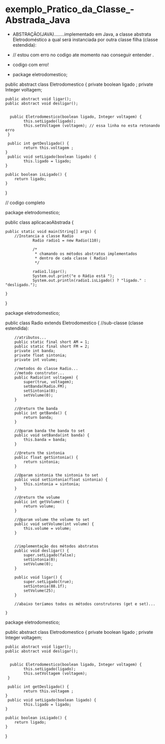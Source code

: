 # exemplo_Pratico_da_Classe_-Abstrada_Java
- ABSTRAÇÃO(JAVA)........implementado em Java, a classe abstrata Eletrodoméstico a qual será instanciada por outra classe filha (classe estendida):

- // estou com erro no codigo ate momento nao conseguir entender .

- codigo com erro!

- package eletrodomestico;

public abstract class Eletrodomestico {
	private boolean ligado ;
	private Integer voltagem;
	
	
	public abstract void ligar();
	public abstract void desligar();
	
	
	  public Eletrodomestico(boolean ligado, Integer voltagem) {
	        this.setLigado(ligado);
	        this.setVoltagem (voltagem); // essa linha no esta retonando erro
	 }
	
	 public int getDesligado() {
	        return this.voltagem ;
	}
	 public void setLigado(boolean ligado) {
	        this.ligado = ligado;
	}
	
	public boolean isLigado() {
        return ligado;
    }
	
}




// codigo completo


package eletrodomestico;

public class aplicacaoAbstrada {

	public static void main(String[] args) {
		//Instancia a classe Radio
				Radio radio1 = new Radio(110);

		        /*
		         * chamando os métodos abstratos implementados
		         * dentro de cada classe ( Radio)
		         */
		     
		        radio1.ligar();
		        System.out.print("e o Rádio está ");
		        System.out.println(radio1.isLigado() ? "ligado." : "desligado.");
			
	}

}
	

package eletrodomestico;

public class  Radio extends Eletrodomestico {
	//sub-classe (classe estendida):

		//atributos...
		public static final short AM = 1;
	    public static final short FM = 2;
	    private int banda;
	    private float sintonia;
	    private int volume;

	    //metodos do classe Radio...
	    //metodo construtor...
	    public Radio(int voltagem) {
	        super(true, voltagem);
	        setBanda(Radio.FM);
	        setSintonia(0);
	        setVolume(0);
	    }

	    //@return the banda
		public int getBanda() {
			return banda;
		}

		//@param banda the banda to set
		public void setBanda(int banda) {
			this.banda = banda;
		}

		//@return the sintonia
		public float getSintonia() {
			return sintonia;
		}

		//@param sintonia the sintonia to set
		public void setSintonia(float sintonia) {
			this.sintonia = sintonia;
		}

		//@return the volume
		public int getVolume() {
			return volume;
		}

		//@param volume the volume to set
		public void setVolume(int volume) {
			this.volume = volume;
		}


		//implementação dos métodos abstratos
	    public void desligar() {
	        super.setLigado(false);
	        setSintonia(0);
	        setVolume(0);
	    }

	    public void ligar() {
	        super.setLigado(true);
	        setSintonia(88.1f);
	        setVolume(25);
	    }

	    //abaixo teríamos todos os métodos construtores (get e set)...
	    
	}

 package eletrodomestico;

public abstract class Eletrodomestico {
	private boolean ligado ;
	private Integer voltagem;
	
	
	public abstract void ligar();
	public abstract void desligar();
	
	
	  public Eletrodomestico(boolean ligado, Integer voltagem) {
	        this.setLigado(ligado);
	        this.setVoltagem (voltagem);
	 }
	
	 public int getDesligado() {
	        return this.voltagem ;
	}
	 public void setLigado(boolean ligado) {
	        this.ligado = ligado;
	}
	
	public boolean isLigado() {
        return ligado;
    }
	
}





